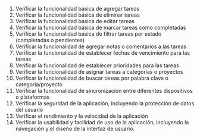 1. Verificar la funcionalidad básica de agregar tareas
2. Verificar la funcionalidad básica de eliminar tareas
3. Verificar la funcionalidad básica de editar tareas
4. Verificar la funcionalidad básica de marcar tareas como completadas
5. Verificar la funcionalidad básica de filtrar tareas por estado (completadas o pendientes)
6. Verificar la funcionalidad de agregar notas o comentarios a las tareas
7. Verificar la funcionalidad de establecer fechas de vencimiento para las tareas
8. Verificar la funcionalidad de establecer prioridades para las tareas
9. Verificar la funcionalidad de asignar tareas a categorías o proyectos
10. Verificar la funcionalidad de buscar tareas por palabra clave o categoría/proyecto
11. Verificar la funcionalidad de sincronización entre diferentes dispositivos o plataformas
12. Verificar la seguridad de la aplicación, incluyendo la protección de datos del usuario
13. Verificar el rendimiento y la velocidad de la aplicación
14. Verificar la usabilidad y facilidad de uso de la aplicación, incluyendo la navegación y el diseño de la interfaz de usuario.
